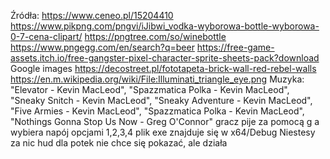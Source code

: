 Źródła:
https://www.ceneo.pl/15204410
https://www.pikpng.com/pngvi/iJibwi_vodka-wyborowa-bottle-wyborowa-0-7-cena-clipart/
https://pngtree.com/so/winebottle
https://www.pngegg.com/en/search?q=beer
https://free-game-assets.itch.io/free-gangster-pixel-character-sprite-sheets-pack?download
Google images
https://decostreet.pl/fototapeta-brick-wall-red-rebel-walls
https://en.m.wikipedia.org/wiki/File:Illuminati_triangle_eye.png
Muzyka:
        "Elevator - Kevin MacLeod",
        "Spazzmatica Polka - Kevin MacLeod",
        "Sneaky Snitch - Kevin MacLeod",
        "Sneaky Adventure - Kevin MacLeod",
        "Five Armies - Kevin MacLeod",
        "Spazzmatica Polka - Kevin MacLeod",
        "Nothings Gonna Stop Us Now - Greg O'Connor"
gracz pije za pomocą g a wybiera napój opcjami 1,2,3,4
plik exe znajduje się w x64/Debug
Niestesy za nic hud dla potek nie chce się pokazać, ale działa
